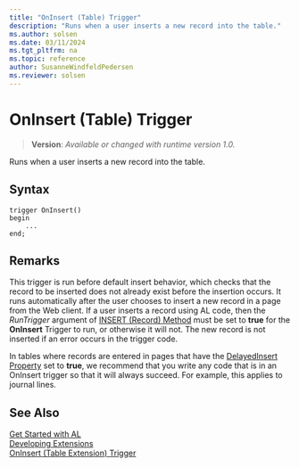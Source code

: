 ```yaml
---
title: "OnInsert (Table) Trigger"
description: "Runs when a user inserts a new record into the table."
ms.author: solsen
ms.date: 03/11/2024
ms.tgt_pltfrm: na
ms.topic: reference
author: SusanneWindfeldPedersen
ms.reviewer: solsen
---
```

[//]: # (START>DO_NOT_EDIT)
[//]: # (IMPORTANT:Do not edit any of the content between here and the END>DO_NOT_EDIT.)
[//]: # (Any modifications should be made in the .xml files in the ModernDev repo.)

# OnInsert (Table) Trigger
> **Version**: _Available or changed with runtime version 1.0._

Runs when a user inserts a new record into the table.


## Syntax
```AL
trigger OnInsert()
begin
    ...
end;
```



[//]: # (IMPORTANT: END>DO_NOT_EDIT)

## Remarks  
 This trigger is run before default insert behavior, which checks that the record to be inserted does not already exist before the insertion occurs. It runs automatically after the user chooses to insert a new record in a page from the Web client. If a user inserts a record using AL code, then the *RunTrigger* argument of [INSERT (Record) Method](../../methods-auto/record/record-insert--method.md) must be set to **true** for the **OnInsert** Trigger to run, or otherwise it will not. The new record is not inserted if an error occurs in the trigger code.  
  
 In tables where records are entered in pages that have the [DelayedInsert Property](../../properties/devenv-delayedinsert-property.md) set to **true**, we recommend that you write any code that is in an OnInsert trigger so that it will always succeed. For example, this applies to journal lines.  

## See Also  
[Get Started with AL](../../devenv-get-started.md)  
[Developing Extensions](../../devenv-dev-overview.md)  
[OnInsert (Table Extension) Trigger](../tableextension/devenv-oninsert-tableextension-trigger.md)
